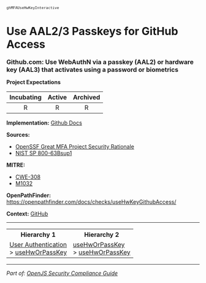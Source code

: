 <span style="font-size:0.8em;"><code>ghMFAUseHwKeyInteractive</code></span>  
# Use AAL2/3 Passkeys for GitHub Access


<span style="font-size:1.15em;"><b>Github.com: Use WebAuthN via a passkey (AAL2) or hardware key (AAL3) that activates using a password or biometrics</b></span>

**Project Expectations**

<div align="center">

| Incubating | Active | Archived |
|:-----------:|:--------:|:----------:|
| R | R | R |

</div>


**Implementation:** [Github Docs](https://docs.github.com/en/authentication/securing-your-account-with-two-factor-authentication-2fa/configuring-two-factor-authentication)



**Sources:**
- [OpenSSF Great MFA Project Security Rationale](https://github.com/ossf/great-mfa-project/blob/main/security-rationale.md)
- [NIST SP 800-63Bsup1](https://github.com/ossf/great-mfa-project/blob/main/security-rationale.md)

**MITRE:**
- [CWE-308](https://cwe.mitre.org/data/definitions/308.html)
- [M1032](https://attack.mitre.org/mitigations/M1032/)

**OpenPathFinder:** https://openpathfinder.com/docs/checks/useHwKeyGithubAccess/

**Context:** [GitHub](../context-GitHub.md)



---

<table>
<tr>
  <th align="center">Hierarchy 1</th>
  <th align="center">Hierarchy 2</th>
</tr>
<tr>
  <td>
    <a href="../User Authentication">User Authentication</a><br> > 
    <a href="../useHwOrPassKey">useHwOrPassKey</a>
  </td>
  <td>
    <a href="../useHwOrPassKey">useHwOrPassKey</a><br> >
    <a href="../useHwOrPassKey">useHwOrPassKey</a>
  </td>
</tr>
</table>

---

*Part of: [OpenJS Security Compliance Guide](../README.md)* 